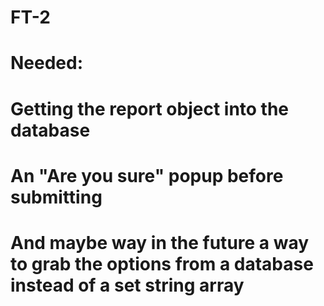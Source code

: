 # FT-2
#
# Needed:
# Getting the report object into the database
# An "Are you sure" popup before submitting
# And maybe way in the future a way to grab the options from a database instead of a set string array